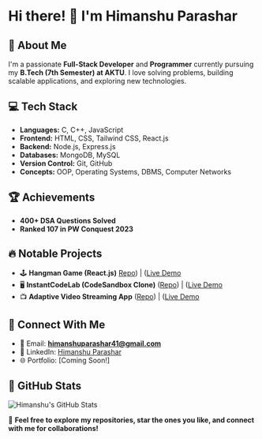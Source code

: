 # Hi there! 👋 I'm Himanshu Parashar


## 🚀 About Me
I'm a passionate **Full-Stack Developer** and **Programmer** currently pursuing my **B.Tech (7th Semester) at AKTU**. I love solving problems, building scalable applications, and exploring new technologies.

## 💻 Tech Stack
- **Languages:** C, C++, JavaScript
- **Frontend:** HTML, CSS, Tailwind CSS, React.js
- **Backend:** Node.js, Express.js
- **Databases:** MongoDB, MySQL
- **Version Control:** Git, GitHub
- **Concepts:** OOP, Operating Systems, DBMS, Computer Networks

## 🏆 Achievements
- **400+ DSA Questions Solved**
- **Ranked 107 in PW Conquest 2023**

## 🔥 Notable Projects
- 🕹 **Hangman Game (React.js)**  [Repo](https://github.com/hp1430/Hangman-Game)) | ([Live Demo](https://66f78b1e778c4d5a24eb3f25--hp1430hangman.netlify.app/)
- 🖥 **InstantCodeLab (CodeSandbox Clone)** ([Repo](https://github.com/hp1430/Project-IDX)) | ([Live Demo](https://drive.google.com/file/d/1Z2DZxtLogasFYCpviH8tzxP14zBkZ588/view)
- 📺 **Adaptive Video Streaming App** ([Repo](https://github.com/hp1430/Adaptive-Video-Streaming-Application)) | ([Live Demo](https://drive.google.com/file/d/1KPS472YleFprbn4SOWggfzzAo0DXZgb5/view)


## 💬 Connect With Me
- 📩 Email: **himanshuparashar41@gmail.com**
- 💼 LinkedIn: [Himanshu Parashar](www.linkedin.com/in/hp1430)
- 🌐 Portfolio: [Coming Soon!]

## 🎯 GitHub Stats
![Himanshu's GitHub Stats](https://github-readme-stats.vercel.app/api?username=hp1430&show_icons=true&theme=radical)

🌟 **Feel free to explore my repositories, star the ones you like, and connect with me for collaborations!**
